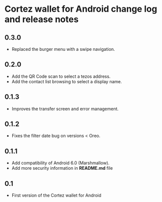 Cortez wallet for Android change log and release notes
================================================

0.3.0
-----
* Replaced the burger menu with a swipe navigation.

0.2.0
-----
* Add the QR Code scan to select a tezos address.
* Add the contact list browsing to select a display name.

0.1.3
-----
* Improves the transfer screen and error management.

0.1.2
-----
* Fixes the filter date bug on versions < Oreo.

0.1.1
-----
* Add compatibility of Android 6.0 (Marshmallow).
* Add more security information in **README.md** file

0.1
-----
* First version of the Cortez wallet for Android
